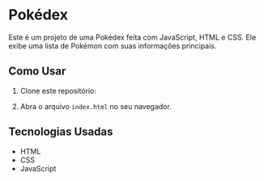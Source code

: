 

# Pokédex

Este é um projeto de uma Pokédex feita com JavaScript, HTML e CSS. Ele exibe uma lista de Pokémon com suas informações principais.

## Como Usar

1. Clone este repositório:


2. Abra o arquivo `index.html` no seu navegador.

## Tecnologias Usadas

- HTML
- CSS
- JavaScript
